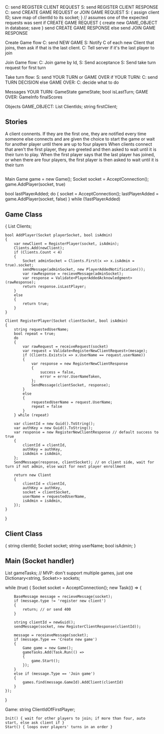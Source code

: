 ﻿C: send REGISTER CLIENT REQUEST
S: send REGISTER CLIENT RESPONSE
C: send CREATE GAME REQUEST or JOIN GAME REQUEST
S:
	{ assign client ID; save map of clientId to its socket; } // assumes one of the expected requests was sent
	if CREATE GAME REQUEST
		{ create new GAME_OBJECT in database; save }
		send CREATE GAME RESPONSE
   else
		send JOIN GAME RESPONSE

Create Game flow
C: send NEW GAME
S: Notify C of each new Client that joins, then ask if that is the last client.
C: Tell server if it's the last player to join

Join Game flow:
C: Join game by Id,
S: Send acceptance
S: Send take turn request for first turn

Take turn flow:
S: send YOUR TURN or GAME OVER
	if YOUR TURN:
		C: send TURN DECISION 
	else GAME OVER:
		C: decide what to do



Messages
YOUR TURN:
	GameState gameState;
	bool isLastTurn;
GAME OVER:
	GameInfo finalScores

Objects
GAME_OBJECT:
	List<string> ClientIds;
	string firstClient;


## Stories
A client connents. If they are the first one, they are notified every time someone else connects and are given the choice to start the game or wait for another player until there are up to four players
When clients connect that aren't the first player, they are greeted and then asked to wait until it is their turn to play.
When the first player says that the last player has joined, or when there are four players, the first player is then asked to wait until it is their turn


##
Main
Game game = new Game();
Socket socket = AcceptConnection();
game.AddPlayer(socket, true)

bool lastPlayerAdded;
do
{
	socket = AcceptConnection();
	lastPlayerAdded = game.AddPlayer(socket, false)
} while (!lastPlayerAdded)

## Game Class
{
	List<Client> Clients;

	bool AddPlayer(Socket playerSocket, bool isAdmin)
	{
		var newClient = RegisterPlayer(socket, isAdmin);
		Clients.Add(newClient);
		if (Clients.Count < 4)
		{
			Socket adminSocket = Clients.First(x => x.isAdmin = true).socket;
			sendMessage(adminSocket, new PlayerAddedNotification());
			var rawResponse = recieveMessage(adminSocket);
			var response = Validate<PlayerAddedAcknowledgment>(rawResponse);
			return response.isLastPlayer;
		}
		else
		{
			return true;
		}
	}

	Client RegisterPlayer(Socket clientSocket, bool isAdmin)
	{
		string requestedUserName;
		bool repeat = true;
		do
		{
			var rawRequest = receiveRequest(socket)
			var request = Validate<RegisterNewClientRequest>(mesage);
			if (Clients.Exists(x => x.UserName == request.userName))
			{
				var response = new RegisterNewClientResponse
				{
					success = false,
					error = error.UserNameTaken,
				};
				SendMessage(clientSocket, response);
			}
			else
			{
				requestedUserName = request.UserName;
				repeat = false
			}
		} while (repeat)

		var clientId = new Guid().ToString();
		var authKey = new Guid().ToString();
		var response = new RegisterNewClientResponse // default success to true
		{
			clientId = clientId,
			authKey = authKey,
			isAdmin = isAdmin,
		};
		SendMessage(response, clientSocket); // on client side, wait for turn if not admin, else wait for next player enrollment

		return new Client
		{
			clientId = clientId,
			authKey = authKey,
			socket = clientSocket,
			userName = requestedUserName,
			isAdmin = isAdmin,
		});
	}
}

## Client Class
{
	string clientId;
	Socket socket;
	string userName;
	bool isAdmin;
}



## Main (Socket handler)
List<Task> gameTasks; // MVP: don't support multiple games, just one
Dictionary<string, Socket>> sockets;

while (true)
{
	Socket socket = AcceptConnection();
	new Task(() => 
	{





		BaseMessage message = recieveMessage(socket);
		if (message.type != 'register new client')
		{
			return; // or send 400
		}

		string clientId = newGuid();
		sendMessage(socket, new RegisterClientResponse(clientId));

		message = receieveMessage(socket);
		if (message.Type == 'Create new game')
		{
			Game game = new Game();
			gameTasks.Add(Task.Run(() =>
			{
				game.Start();
			});
		}
		else if (message.Type == 'Join game')
		{
			games.find(message.GameId).AddClient(clientId)
		}
	});
}


Game:
	string ClientIdOfFirstPlayer;

	Init() { wait for other players to join; if more than four, auto start, else ask client if }
	Start() { loops over players' turns in an order }































